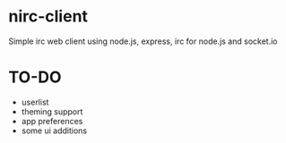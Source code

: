 nirc-client
===========

Simple irc web client using node.js, express, irc for node.js and socket.io

TO-DO
=====

* userlist
* theming support
* app preferences
* some ui additions
